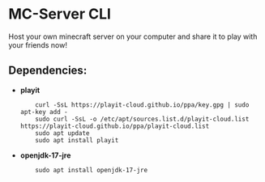 # MC-Server CLI

Host your own minecraft server on your computer and share it to play with your friends now!

## Dependencies:

-   **playit**

    ```console
        curl -SsL https://playit-cloud.github.io/ppa/key.gpg | sudo apt-key add -
        sudo curl -SsL -o /etc/apt/sources.list.d/playit-cloud.list https://playit-cloud.github.io/ppa/playit-cloud.list
        sudo apt update
        sudo apt install playit
    ```

-   **openjdk-17-jre**
    ```console
        sudo apt install openjdk-17-jre 
    ```